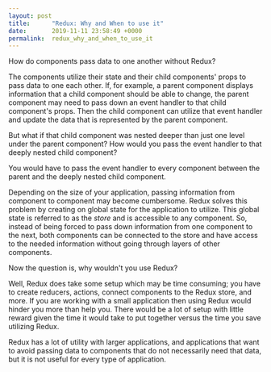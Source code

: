 ```yaml
---
layout: post
title:      "Redux: Why and When to use it"
date:       2019-11-11 23:58:49 +0000
permalink:  redux_why_and_when_to_use_it
---
```



How do components pass data to one another without Redux?  

The components utilize their state and their child components' props to pass data to one each other.  If, for example, a parent component displays information that a child component should be able to change, the parent component may need to pass down an event handler to that child component's props.  Then the child component can utilize that event handler and update the data that is represented by the parent component.  

But what if that child component was nested deeper than just one level under the parent component? 
How would you pass the event handler to that deeply nested child component?  

You would have to pass the event handler to every component between the parent and the deeply nested child component.  

Depending on the size of your application, passing information from component to component may become cumbersome.  Redux solves this problem by creating on global state for the application to utilize.  This global state is referred to as the *store* and is accessible to any component.  So, instead of being forced to pass down information from one component to the next, both components can be connected to the store and have access to the needed information without going through layers of other components.  

Now the question is, why wouldn't you use Redux?  

Well, Redux does take some setup which may be time consuming; you have to create reducers, actions, connect components to the Redux store, and more.  If you are working with a small application then using Redux would hinder you more than help you.  There would be a lot of setup with little reward given the time it would take to put together versus the time you save utilizing Redux.

Redux has a lot of utility with larger applications, and applications that want to avoid passing data to components that do not necessarily need that data, but it is not useful for every type of application.  
